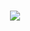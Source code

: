 <h1 align="center"><a href="https://sunguoqi.com/"><img src="https://readme-typing-svg.herokuapp.com/?lines='System.out.println(%22Hello%2C%20World!%22);'&center=true&size=27"></a></h1>

<!--
**liulep/liulep** is a ✨ _special_ ✨ repository because its `README.md` (this file) appears on your GitHub profile.

Here are some ideas to get you started:

- 🔭 I’m currently working on ...
- 🌱 I’m currently learning ...
- 👯 I’m looking to collaborate on ...
- 🤔 I’m looking for help with ...
- 💬 Ask me about ...
- 📫 How to reach me: ...
- 😄 Pronouns: ...
- ⚡ Fun fact: ...
-->
